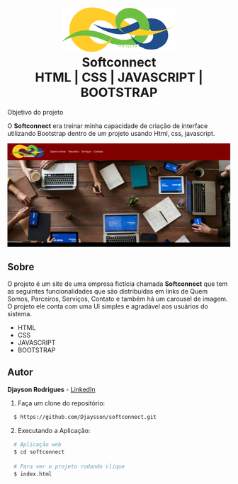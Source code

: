 <h1 align="center">
    <img alt="Logo Codev" src="./img/logoGlobal.png" height="100px" />
    <br>Softconnect<br/>
    HTML | CSS | JAVASCRIPT | BOOTSTRAP
</h1


## Objetivo do projeto 

O **Softconnect** era treinar minha capacidade de criação de interface utilizando Bootstrap dentro de um projeto usando Html, css, javascript.

<p align="center">

  <img alt="design do projeto" width="650px" src="https://github.com/Djaysson/website-homePage/blob/master/img/projeto.PNG" />
<p>

## Sobre
O projeto é um site de uma empresa fictícia chamada **Softconnect** que tem as seguintes funcionalidades que são distribuídas em links de Quem Somos, Parceiros, Serviços, Contato e também há um carousel de imagem. O projeto ele conta com uma UI simples e agradável aos usuários do sistema.


<ul>
<li>HTML</li>
<li>CSS</li>
<li>JAVASCRIPT</li>
<li>BOOTSTRAP</li>
</ul>

## Autor
**Djayson Rodrigues** - [LinkedIn](https://br.linkedin.com/in/djaysonrodrigues)

 
1. Faça um clone do repositório:

```sh
  $ https://github.com/Djaysson/softconnect.git
```
2. Executando a Aplicação:

```sh
  # Aplicação web
  $ cd softconnect

  # Para ver o projeto rodando clique
  $ index.html
```
